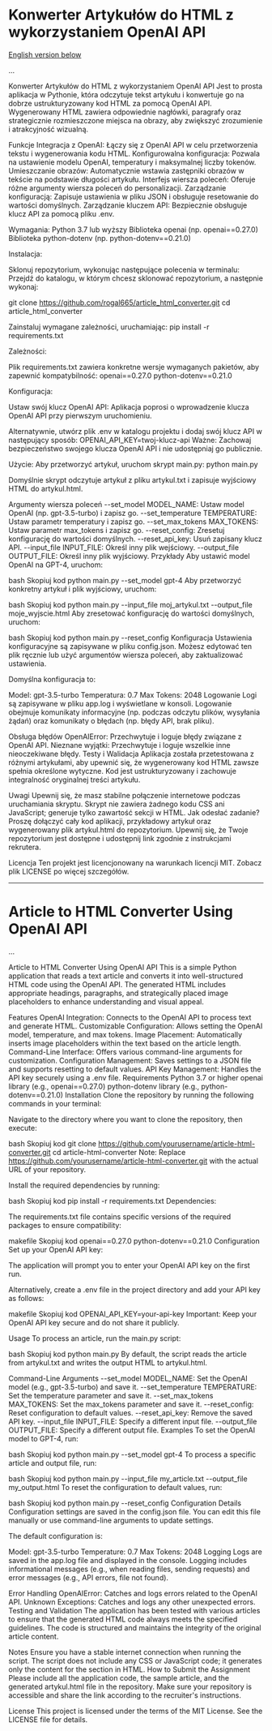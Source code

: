 # Konwerter Artykułów do HTML z wykorzystaniem OpenAI API

[English version below](#article-to-html-converter-using-openai-api)

...

Konwerter Artykułów do HTML z wykorzystaniem OpenAI API
Jest to prosta aplikacja w Pythonie, która odczytuje tekst artykułu i konwertuje go na dobrze ustrukturyzowany kod HTML za pomocą OpenAI API. Wygenerowany HTML zawiera odpowiednie nagłówki, paragrafy oraz strategicznie rozmieszczone miejsca na obrazy, aby zwiększyć zrozumienie i atrakcyjność wizualną.

Funkcje
Integracja z OpenAI: Łączy się z OpenAI API w celu przetworzenia tekstu i wygenerowania kodu HTML.
Konfigurowalna konfiguracja: Pozwala na ustawienie modelu OpenAI, temperatury i maksymalnej liczby tokenów.
Umieszczanie obrazów: Automatycznie wstawia zastępniki obrazów w tekście na podstawie długości artykułu.
Interfejs wiersza poleceń: Oferuje różne argumenty wiersza poleceń do personalizacji.
Zarządzanie konfiguracją: Zapisuje ustawienia w pliku JSON i obsługuje resetowanie do wartości domyślnych.
Zarządzanie kluczem API: Bezpiecznie obsługuje klucz API za pomocą pliku .env.

Wymagania:
Python 3.7 lub wyższy
Biblioteka openai (np. openai==0.27.0)
Biblioteka python-dotenv (np. python-dotenv==0.21.0)

Instalacja:

Sklonuj repozytorium, wykonując następujące polecenia w terminalu:
Przejdź do katalogu, w którym chcesz sklonować repozytorium, a następnie wykonaj:

git clone https://github.com/rogal665/article_html_converter.git
cd article_html_converter

Zainstaluj wymagane zależności, uruchamiając:
pip install -r requirements.txt

Zależności:

Plik requirements.txt zawiera konkretne wersje wymaganych pakietów, aby zapewnić kompatybilność:
openai==0.27.0
python-dotenv==0.21.0

Konfiguracja:

Ustaw swój klucz OpenAI API:
Aplikacja poprosi o wprowadzenie klucza OpenAI API przy pierwszym uruchomieniu.

Alternatywnie, utwórz plik .env w katalogu projektu i dodaj swój klucz API w następujący sposób:
OPENAI_API_KEY=twoj-klucz-api
Ważne: Zachowaj bezpieczeństwo swojego klucza OpenAI API i nie udostępniaj go publicznie.

Użycie:
Aby przetworzyć artykuł, uruchom skrypt main.py:
python main.py

Domyślnie skrypt odczytuje artykuł z pliku artykul.txt i zapisuje wyjściowy HTML do artykul.html.

Argumenty wiersza poleceń
--set_model MODEL_NAME: Ustaw model OpenAI (np. gpt-3.5-turbo) i zapisz go.
--set_temperature TEMPERATURE: Ustaw parametr temperatury i zapisz go.
--set_max_tokens MAX_TOKENS: Ustaw parametr max_tokens i zapisz go.
--reset_config: Zresetuj konfigurację do wartości domyślnych.
--reset_api_key: Usuń zapisany klucz API.
--input_file INPUT_FILE: Określ inny plik wejściowy.
--output_file OUTPUT_FILE: Określ inny plik wyjściowy.
Przykłady
Aby ustawić model OpenAI na GPT-4, uruchom:

bash
Skopiuj kod
python main.py --set_model gpt-4
Aby przetworzyć konkretny artykuł i plik wyjściowy, uruchom:

bash
Skopiuj kod
python main.py --input_file moj_artykul.txt --output_file moje_wyjscie.html
Aby zresetować konfigurację do wartości domyślnych, uruchom:

bash
Skopiuj kod
python main.py --reset_config
Konfiguracja
Ustawienia konfiguracyjne są zapisywane w pliku config.json. Możesz edytować ten plik ręcznie lub użyć argumentów wiersza poleceń, aby zaktualizować ustawienia.

Domyślna konfiguracja to:

Model: gpt-3.5-turbo
Temperatura: 0.7
Max Tokens: 2048
Logowanie
Logi są zapisywane w pliku app.log i wyświetlane w konsoli. Logowanie obejmuje komunikaty informacyjne (np. podczas odczytu plików, wysyłania żądań) oraz komunikaty o błędach (np. błędy API, brak pliku).

Obsługa błędów
OpenAIError: Przechwytuje i loguje błędy związane z OpenAI API.
Nieznane wyjątki: Przechwytuje i loguje wszelkie inne nieoczekiwane błędy.
Testy i Walidacja
Aplikacja została przetestowana z różnymi artykułami, aby upewnić się, że wygenerowany kod HTML zawsze spełnia określone wytyczne. Kod jest ustrukturyzowany i zachowuje integralność oryginalnej treści artykułu.

Uwagi
Upewnij się, że masz stabilne połączenie internetowe podczas uruchamiania skryptu.
Skrypt nie zawiera żadnego kodu CSS ani JavaScript; generuje tylko zawartość sekcji <body> w HTML.
Jak odesłać zadanie?
Proszę dołączyć cały kod aplikacji, przykładowy artykuł oraz wygenerowany plik artykul.html do repozytorium. Upewnij się, że Twoje repozytorium jest dostępne i udostępnij link zgodnie z instrukcjami rekrutera.

Licencja
Ten projekt jest licencjonowany na warunkach licencji MIT. Zobacz plik LICENSE po więcej szczegółów.

---

# Article to HTML Converter Using OpenAI API

...

Article to HTML Converter Using OpenAI API
This is a simple Python application that reads a text article and converts it into well-structured HTML code using the OpenAI API. The generated HTML includes appropriate headings, paragraphs, and strategically placed image placeholders to enhance understanding and visual appeal.

Features
OpenAI Integration: Connects to the OpenAI API to process text and generate HTML.
Customizable Configuration: Allows setting the OpenAI model, temperature, and max tokens.
Image Placement: Automatically inserts image placeholders within the text based on the article length.
Command-Line Interface: Offers various command-line arguments for customization.
Configuration Management: Saves settings to a JSON file and supports resetting to default values.
API Key Management: Handles the API key securely using a .env file.
Requirements
Python 3.7 or higher
openai library (e.g., openai==0.27.0)
python-dotenv library (e.g., python-dotenv==0.21.0)
Installation
Clone the repository by running the following commands in your terminal:

Navigate to the directory where you want to clone the repository, then execute:

bash
Skopiuj kod
git clone https://github.com/yourusername/article-html-converter.git
cd article-html-converter
Note: Replace https://github.com/yourusername/article-html-converter.git with the actual URL of your repository.

Install the required dependencies by running:

bash
Skopiuj kod
pip install -r requirements.txt
Dependencies:

The requirements.txt file contains specific versions of the required packages to ensure compatibility:

makefile
Skopiuj kod
openai==0.27.0
python-dotenv==0.21.0
Configuration
Set up your OpenAI API key:

The application will prompt you to enter your OpenAI API key on the first run.

Alternatively, create a .env file in the project directory and add your API key as follows:

makefile
Skopiuj kod
OPENAI_API_KEY=your-api-key
Important: Keep your OpenAI API key secure and do not share it publicly.

Usage
To process an article, run the main.py script:

bash
Skopiuj kod
python main.py
By default, the script reads the article from artykul.txt and writes the output HTML to artykul.html.

Command-Line Arguments
--set_model MODEL_NAME: Set the OpenAI model (e.g., gpt-3.5-turbo) and save it.
--set_temperature TEMPERATURE: Set the temperature parameter and save it.
--set_max_tokens MAX_TOKENS: Set the max_tokens parameter and save it.
--reset_config: Reset configuration to default values.
--reset_api_key: Remove the saved API key.
--input_file INPUT_FILE: Specify a different input file.
--output_file OUTPUT_FILE: Specify a different output file.
Examples
To set the OpenAI model to GPT-4, run:

bash
Skopiuj kod
python main.py --set_model gpt-4
To process a specific article and output file, run:

bash
Skopiuj kod
python main.py --input_file my_article.txt --output_file my_output.html
To reset the configuration to default values, run:

bash
Skopiuj kod
python main.py --reset_config
Configuration Details
Configuration settings are saved in the config.json file. You can edit this file manually or use command-line arguments to update settings.

The default configuration is:

Model: gpt-3.5-turbo
Temperature: 0.7
Max Tokens: 2048
Logging
Logs are saved in the app.log file and displayed in the console. Logging includes informational messages (e.g., when reading files, sending requests) and error messages (e.g., API errors, file not found).

Error Handling
OpenAIError: Catches and logs errors related to the OpenAI API.
Unknown Exceptions: Catches and logs any other unexpected errors.
Testing and Validation
The application has been tested with various articles to ensure that the generated HTML code always meets the specified guidelines. The code is structured and maintains the integrity of the original article content.

Notes
Ensure you have a stable internet connection when running the script.
The script does not include any CSS or JavaScript code; it generates only the content for the <body> section in HTML.
How to Submit the Assignment
Please include all the application code, the sample article, and the generated artykul.html file in the repository. Make sure your repository is accessible and share the link according to the recruiter's instructions.

License
This project is licensed under the terms of the MIT License. See the LICENSE file for details.